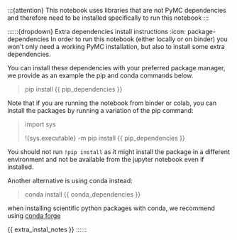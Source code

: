 :::{attention}
This notebook uses libraries that are not PyMC dependencies
and therefore need to be installed specifically to run this notebook
:::

::::::{dropdown} Extra dependencies install instructions
:icon: package-dependencies
In order to run this notebook (either locally or on binder) you won't only
need a working PyMC installation, but also to install some extra dependencies.

You can install these dependencies with your preferred package manager, we provide
as an example the pip and conda commands below.

> pip install {{ pip_dependencies }}

Note that if you are running the notebook from binder or colab, you can install
the packages by running a variation of the pip command:

> import sys
>
> !{sys.executable} -m pip install {{ pip_dependencies }}

You should not run `!pip install` as it might install the package in a different
environment and not be available from the jupyter notebook even if installed.

Another alternative is using conda instead:

> conda install {{ conda_dependencies }}

when installing scientific python packages with conda,
we recommend using [conda forge](https://conda-forge.org/index.html)

{{ extra_instal_notes }}
::::::
